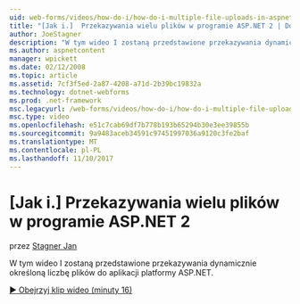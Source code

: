 ```yaml
---
uid: web-forms/videos/how-do-i/how-do-i-multiple-file-uploads-in-aspnet-2
title: "[Jak i.]  Przekazywania wielu plików w programie ASP.NET 2 | Dokumentacja firmy Microsoft"
author: JoeStagner
description: "W tym wideo I zostaną przedstawione przekazywania dynamicznie określoną liczbę plików do aplikacji platformy ASP.NET."
ms.author: aspnetcontent
manager: wpickett
ms.date: 02/12/2008
ms.topic: article
ms.assetid: 7cf3f5ed-2a87-4208-a71d-2b39bc19832a
ms.technology: dotnet-webforms
ms.prod: .net-framework
msc.legacyurl: /web-forms/videos/how-do-i/how-do-i-multiple-file-uploads-in-aspnet-2
msc.type: video
ms.openlocfilehash: e51c7cab69df7b778b193b65294b30e3ee39855b
ms.sourcegitcommit: 9a9483aceb34591c97451997036a9120c3fe2baf
ms.translationtype: MT
ms.contentlocale: pl-PL
ms.lasthandoff: 11/10/2017
---
```

<a name="how-do-i--multiple-file-uploads-in-aspnet-2"></a>[Jak i.]  Przekazywania wielu plików w programie ASP.NET 2
====================
przez [Stagner Jan](https://github.com/JoeStagner)

W tym wideo I zostaną przedstawione przekazywania dynamicznie określoną liczbę plików do aplikacji platformy ASP.NET.

[&#9654; Obejrzyj klip wideo (minuty 16)](https://channel9.msdn.com/Blogs/ASP-NET-Site-Videos/how-do-i-multiple-file-uploads-in-aspnet-2)
